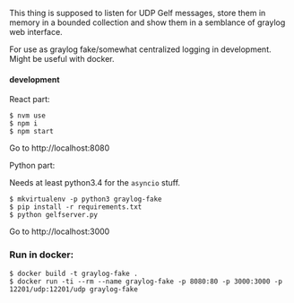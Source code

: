 This thing is supposed to listen for UDP Gelf messages, store them in memory in a bounded collection and show them in a semblance of graylog web interface.

For use as graylog fake/somewhat centralized logging in development. Might be useful with docker.

#### development

React part:

```
$ nvm use
$ npm i
$ npm start
```

Go to http://localhost:8080

Python part:

Needs at least python3.4 for the `asyncio` stuff.
```
$ mkvirtualenv -p python3 graylog-fake
$ pip install -r requirements.txt
$ python gelfserver.py
```

Go to http://localhost:3000

### Run in docker:

```
$ docker build -t graylog-fake .
$ docker run -ti --rm --name graylog-fake -p 8080:80 -p 3000:3000 -p 12201/udp:12201/udp graylog-fake
```
